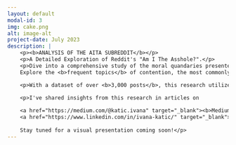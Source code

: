 ```yaml
---
layout: default
modal-id: 3
img: cake.png
alt: image-alt
project-date: July 2023
description: |
    <p><b>ANALYSIS OF THE AITA SUBREDDIT</b></p>
    <p>A Detailed Exploration of Reddit's "Am I The Asshole?".</p> 
    <p>Dive into a comprehensive study of the moral quandaries presented in <b>July's posts on the AITA subreddit</b>.
    Explore the <b>frequent topics</b> of contention, the most commonly <b>discussed individuals</b>, and <b>specific names</b> that cropped up.</p>

    <p>With a dataset of over <b>3,000 posts</b>, this research utilizes <b>Beautiful Soup</b> for web scraping, <b>Pandas</b> for data manipulation, and tools like <b>NLTK, spaCy, Gensim, and Matplotlib</b> for natural language processing and data visualization.</p>

    <p>I've shared insights from this research in articles on
    
    <a href="https://medium.com/@katic.ivana" target="_blank"><b>Medium</b></a> and
    <a href="https://www.linkedin.com/in/ivana-katic/" target="_blank"><b>Linkedin</b></a>.
      
    Stay tuned for a visual presentation coming soon!</p>
---
```

